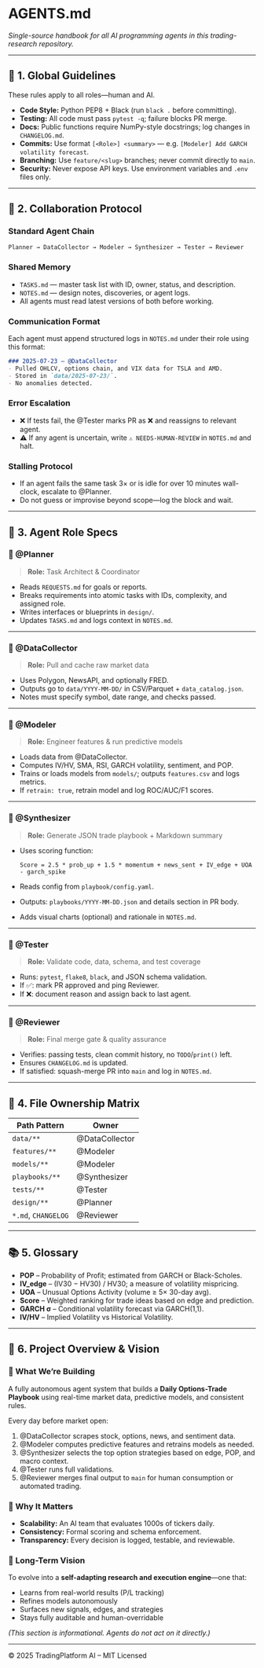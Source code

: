
# AGENTS.md  
_Single-source handbook for all AI programming agents in this trading-research repository._

---

## 📌 1. Global Guidelines

These rules apply to all roles—human and AI.

- **Code Style:** Python PEP8 + Black (run `black .` before committing).
- **Testing:** All code must pass `pytest -q`; failure blocks PR merge.
- **Docs:** Public functions require NumPy-style docstrings; log changes in `CHANGELOG.md`.
- **Commits:** Use format `[<Role>] <summary>` — e.g. `[Modeler] Add GARCH volatility forecast`.
- **Branching:** Use `feature/<slug>` branches; never commit directly to `main`.
- **Security:** Never expose API keys. Use environment variables and `.env` files only.

---

## 🔁 2. Collaboration Protocol

### Standard Agent Chain

```
Planner → DataCollector → Modeler → Synthesizer → Tester → Reviewer
```

### Shared Memory

- `TASKS.md` — master task list with ID, owner, status, and description.
- `NOTES.md` — design notes, discoveries, or agent logs.
- All agents must read latest versions of both before working.

### Communication Format

Each agent must append structured logs in `NOTES.md` under their role using this format:

```markdown
### 2025-07-23 – @DataCollector  
- Pulled OHLCV, options chain, and VIX data for TSLA and AMD.  
- Stored in `data/2025-07-23/`.  
- No anomalies detected.
```

### Error Escalation

- ❌ If tests fail, the @Tester marks PR as ❌ and reassigns to relevant agent.
- ⚠ If any agent is uncertain, write `⚠ NEEDS-HUMAN-REVIEW` in `NOTES.md` and halt.

### Stalling Protocol

- If an agent fails the same task 3× or is idle for over 10 minutes wall-clock, escalate to @Planner.
- Do not guess or improvise beyond scope—log the block and wait.

---

## 🧠 3. Agent Role Specs

### 🔹 @Planner  
> **Role:** Task Architect & Coordinator

- Reads `REQUESTS.md` for goals or reports.
- Breaks requirements into atomic tasks with IDs, complexity, and assigned role.
- Writes interfaces or blueprints in `design/`.
- Updates `TASKS.md` and logs context in `NOTES.md`.

---

### 🔹 @DataCollector  
> **Role:** Pull and cache raw market data

- Uses Polygon, NewsAPI, and optionally FRED.
- Outputs go to `data/YYYY-MM-DD/` in CSV/Parquet + `data_catalog.json`.
- Notes must specify symbol, date range, and checks passed.

---

### 🔹 @Modeler  
> **Role:** Engineer features & run predictive models

- Loads data from @DataCollector.
- Computes IV/HV, SMA, RSI, GARCH volatility, sentiment, and POP.
- Trains or loads models from `models/`; outputs `features.csv` and logs metrics.
- If `retrain: true`, retrain model and log ROC/AUC/F1 scores.

---

### 🔹 @Synthesizer  
> **Role:** Generate JSON trade playbook + Markdown summary

- Uses scoring function:

  ```
  Score = 2.5 * prob_up + 1.5 * momentum + news_sent + IV_edge + UOA - garch_spike
  ```

- Reads config from `playbook/config.yaml`.
- Outputs: `playbooks/YYYY-MM-DD.json` and details section in PR body.
- Adds visual charts (optional) and rationale in `NOTES.md`.

---

### 🔹 @Tester  
> **Role:** Validate code, data, schema, and test coverage

- Runs: `pytest`, `flake8`, `black`, and JSON schema validation.
- If ✅: mark PR approved and ping Reviewer.
- If ❌: document reason and assign back to last agent.

---

### 🔹 @Reviewer  
> **Role:** Final merge gate & quality assurance

- Verifies: passing tests, clean commit history, no `TODO`/`print()` left.
- Ensures `CHANGELOG.md` is updated.
- If satisfied: squash-merge PR into `main` and log in `NOTES.md`.

---

## 📁 4. File Ownership Matrix

| Path Pattern        | Owner         |
|---------------------|---------------|
| `data/**`           | @DataCollector |
| `features/**`       | @Modeler       |
| `models/**`         | @Modeler       |
| `playbooks/**`      | @Synthesizer   |
| `tests/**`          | @Tester        |
| `design/**`         | @Planner       |
| `*.md`, `CHANGELOG` | @Reviewer      |

---

## 📚 5. Glossary

- **POP** – Probability of Profit; estimated from GARCH or Black-Scholes.
- **IV_edge** – (IV30 − HV30) / HV30; a measure of volatility mispricing.
- **UOA** – Unusual Options Activity (volume ≥ 5× 30-day avg).
- **Score** – Weighted ranking for trade ideas based on edge and prediction.
- **GARCH σ** – Conditional volatility forecast via GARCH(1,1).
- **IV/HV** – Implied Volatility vs Historical Volatility.

---

## 🧭 6. Project Overview & Vision

### 🧠 What We’re Building

A fully autonomous agent system that builds a **Daily Options-Trade Playbook** using real-time market data, predictive models, and consistent rules.

Every day before market open:

1. @DataCollector scrapes stock, options, news, and sentiment data.  
2. @Modeler computes predictive features and retrains models as needed.  
3. @Synthesizer selects the top option strategies based on edge, POP, and macro context.  
4. @Tester runs full validations.  
5. @Reviewer merges final output to `main` for human consumption or automated trading.

### 🎯 Why It Matters

- **Scalability:** An AI team that evaluates 1000s of tickers daily.
- **Consistency:** Formal scoring and schema enforcement.
- **Transparency:** Every decision is logged, testable, and reviewable.

### 🚀 Long-Term Vision

To evolve into a **self-adapting research and execution engine**—one that:

- Learns from real-world results (P/L tracking)  
- Refines models autonomously  
- Surfaces new signals, edges, and strategies  
- Stays fully auditable and human-overridable

*(This section is informational. Agents do not act on it directly.)*

---

© 2025 TradingPlatform AI – MIT Licensed
